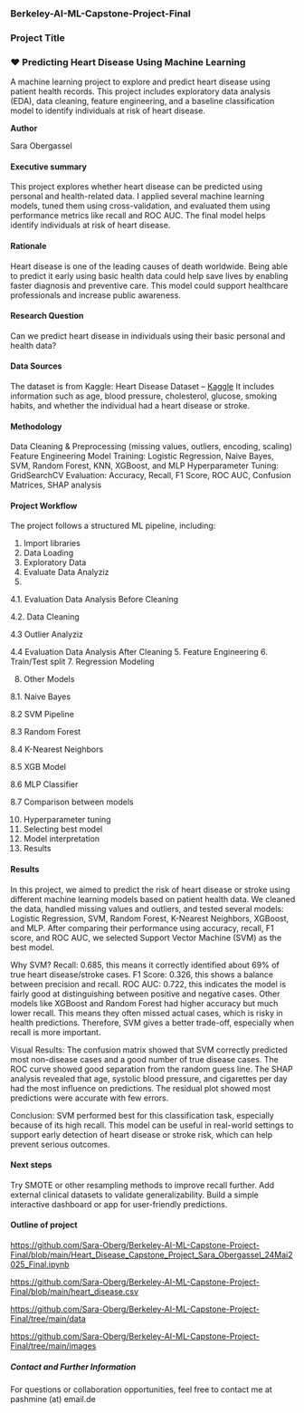 ### Berkeley-AI-ML-Capstone-Project-Final

### Project Title

### ❤️ Predicting Heart Disease Using Machine Learning

A machine learning project to explore and predict heart disease using patient health records. This project includes exploratory data analysis (EDA), data cleaning, feature engineering, and a baseline classification model to identify individuals at risk of heart disease.

**Author**

Sara Obergassel

#### Executive summary

This project explores whether heart disease can be predicted using personal and health-related data. I applied several machine learning models, tuned them using cross-validation, and evaluated them using performance metrics like recall and ROC AUC. The final model helps identify individuals at risk of heart disease.

#### Rationale

Heart disease is one of the leading causes of death worldwide. Being able to predict it early using basic health data could help save lives by enabling faster diagnosis and preventive care. This model could support healthcare professionals and increase public awareness.

#### Research Question

Can we predict heart disease in individuals using their basic personal and health data?

#### Data Sources

The dataset is from Kaggle:
Heart Disease Dataset – [Kaggle](https://www.kaggle.com/datasets/mirzahasnine/heart-disease-dataset)
It includes information such as age, blood pressure, cholesterol, glucose, smoking habits, and whether the individual had a heart disease or stroke.

#### Methodology
Data Cleaning & Preprocessing (missing values, outliers, encoding, scaling)
Feature Engineering
Model Training: Logistic Regression, Naive Bayes, SVM, Random Forest, KNN, XGBoost, and MLP
Hyperparameter Tuning: GridSearchCV
Evaluation: Accuracy, Recall, F1 Score, ROC AUC, Confusion Matrices, SHAP analysis

#### Project Workflow

The project follows a structured ML pipeline, including:

1. Import libraries
2. Data Loading
3. Exploratory Data
4. Evaluate Data Analyziz
5. 
  4.1. Evaluation Data Analysis Before Cleaning
   
  4.2. Data Cleaning
  
  4.3 Outlier Analyziz
  
  4.4 Evaluation Data Analysis After Cleaning
5. Feature Engineering
6. Train/Test split
7. Regression Modeling

8. Other Models

  8.1. Naive Bayes
  
  8.2 SVM Pipeline
  
  8.3 Random Forest
  
  8.4 K-Nearest Neighbors
  
  8.5 XGB Model

  8.6 MLP Classifier
  
  8.7 Comparison between models
  
10. Hyperparameter tuning
11. Selecting best model
12. Model interpretation
13. Results
    
#### Results

In this project, we aimed to predict the risk of heart disease or stroke using different machine learning models based on patient health data. We cleaned the data, handled missing values and outliers, and tested several models: Logistic Regression, SVM, Random Forest, K-Nearest Neighbors, XGBoost, and MLP.
After comparing their performance using accuracy, recall, F1 score, and ROC AUC, we selected Support Vector Machine (SVM) as the best model.

Why SVM?
Recall: 0.685, this means it correctly identified about 69% of true heart disease/stroke cases.
F1 Score: 0.326, this shows a balance between precision and recall.
ROC AUC: 0.722, this indicates the model is fairly good at distinguishing between positive and negative cases.
Other models like XGBoost and Random Forest had higher accuracy but much lower recall. This means they often missed actual cases, which is risky in health predictions. Therefore, SVM gives a better trade-off, especially when recall is more important.

Visual Results:
The confusion matrix showed that SVM correctly predicted most non-disease cases and a good number of true disease cases.
The ROC curve showed good separation from the random guess line.
The SHAP analysis revealed that age, systolic blood pressure, and cigarettes per day had the most influence on predictions.
The residual plot showed most predictions were accurate with few errors.

Conclusion:
SVM performed best for this classification task, especially because of its high recall. This model can be useful in real-world settings to support early detection of heart disease or stroke risk, which can help prevent serious outcomes.

#### Next steps

Try SMOTE or other resampling methods to improve recall further.
Add external clinical datasets to validate generalizability.
Build a simple interactive dashboard or app for user-friendly predictions.

#### Outline of project

https://github.com/Sara-Oberg/Berkeley-AI-ML-Capstone-Project-Final/blob/main/Heart_Disease_Capstone_Project_Sara_Obergassel_24Mai2025_Final.ipynb

https://github.com/Sara-Oberg/Berkeley-AI-ML-Capstone-Project-Final/blob/main/heart_disease.csv

https://github.com/Sara-Oberg/Berkeley-AI-ML-Capstone-Project-Final/tree/main/data

https://github.com/Sara-Oberg/Berkeley-AI-ML-Capstone-Project-Final/tree/main/images


##### Contact and Further Information

For questions or collaboration opportunities, feel free to contact me at
pashmine (at) email.de
